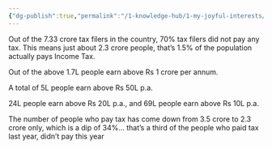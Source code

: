 ```yaml
---
{"dg-publish":true,"permalink":"/1-knowledge-hub/1-my-joyful-interests/indian-economy-and-projects/tax-payers-2022-23/","noteIcon":""}
---
```


Out of the 7.33 crore tax filers in the country, 70% tax filers did not pay any tax. This means just about 2.3 crore people, that’s 1.5% of the population actually pays Income Tax.  
  
Out of the above 1.7L people earn above Rs 1 crore per annum.  
  
A total of 5L people earn above Rs 50L p.a.  
  
24L people earn above Rs 20L p.a., and 69L people earn above Rs 10L p.a.  
  
The number of people who pay tax has come down from 3.5 crore to 2.3 crore only, which is a dip of 34%... that’s a third of the people who paid tax last year, didn’t pay this year